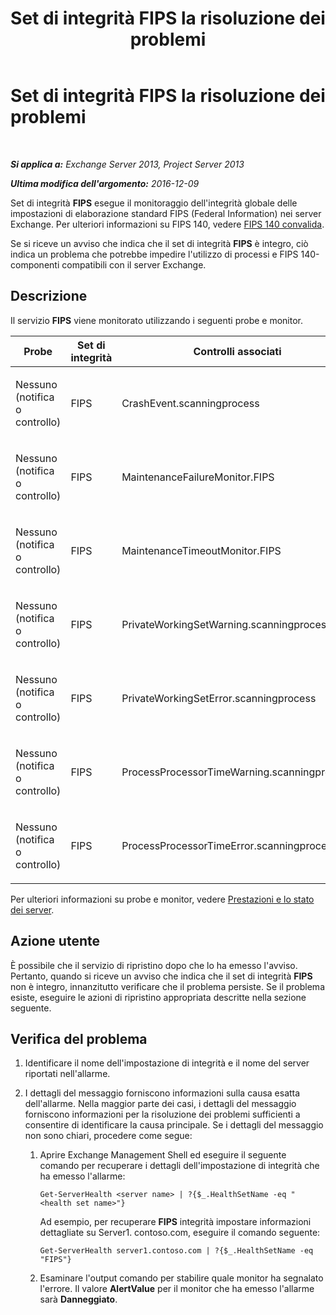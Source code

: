 ﻿---
title: Set di integrità FIPS la risoluzione dei problemi
TOCTitle: Set di integrità FIPS la risoluzione dei problemi
ms:assetid: 96e1b096-9cb5-426f-a84e-50d5599e4bbb
ms:mtpsurl: https://technet.microsoft.com/it-it/library/ms.exch.scom.fips(v=EXCHG.150)
ms:contentKeyID: 54652921
ms.date: 03/07/2017
mtps_version: v=EXCHG.150
ms.translationtype: MT
---

# Set di integrità FIPS la risoluzione dei problemi

 

_**Si applica a:** Exchange Server 2013, Project Server 2013_

_**Ultima modifica dell'argomento:** 2016-12-09_

Set di integrità **FIPS** esegue il monitoraggio dell'integrità globale delle impostazioni di elaborazione standard FIPS (Federal Information) nei server Exchange. Per ulteriori informazioni su FIPS 140, vedere [FIPS 140 convalida](https://go.microsoft.com/fwlink/p/?linkid=521913).

Se si riceve un avviso che indica che il set di integrità **FIPS** è integro, ciò indica un problema che potrebbe impedire l'utilizzo di processi e FIPS 140-componenti compatibili con il server Exchange.

## Descrizione

Il servizio **FIPS** viene monitorato utilizzando i seguenti probe e monitor.


<table>
<colgroup>
<col style="width: 33%" />
<col style="width: 33%" />
<col style="width: 33%" />
</colgroup>
<thead>
<tr class="header">
<th>Probe</th>
<th>Set di integrità</th>
<th>Controlli associati</th>
</tr>
</thead>
<tbody>
<tr class="odd">
<td><p>Nessuno (notifica o controllo)</p></td>
<td><p>FIPS</p></td>
<td><p>CrashEvent.scanningprocess</p></td>
</tr>
<tr class="even">
<td><p>Nessuno (notifica o controllo)</p></td>
<td><p>FIPS</p></td>
<td><p>MaintenanceFailureMonitor.FIPS</p></td>
</tr>
<tr class="odd">
<td><p>Nessuno (notifica o controllo)</p></td>
<td><p>FIPS</p></td>
<td><p>MaintenanceTimeoutMonitor.FIPS</p></td>
</tr>
<tr class="even">
<td><p>Nessuno (notifica o controllo)</p></td>
<td><p>FIPS</p></td>
<td><p>PrivateWorkingSetWarning.scanningprocess</p></td>
</tr>
<tr class="odd">
<td><p>Nessuno (notifica o controllo)</p></td>
<td><p>FIPS</p></td>
<td><p>PrivateWorkingSetError.scanningprocess</p></td>
</tr>
<tr class="even">
<td><p>Nessuno (notifica o controllo)</p></td>
<td><p>FIPS</p></td>
<td><p>ProcessProcessorTimeWarning.scanningprocess</p></td>
</tr>
<tr class="odd">
<td><p>Nessuno (notifica o controllo)</p></td>
<td><p>FIPS</p></td>
<td><p>ProcessProcessorTimeError.scanningprocess</p></td>
</tr>
</tbody>
</table>


Per ulteriori informazioni su probe e monitor, vedere [Prestazioni e lo stato dei server](https://technet.microsoft.com/it-it/library/jj150551\(v=exchg.150\)).

## Azione utente

È possibile che il servizio di ripristino dopo che lo ha emesso l'avviso. Pertanto, quando si riceve un avviso che indica che il set di integrità **FIPS** non è integro, innanzitutto verificare che il problema persiste. Se il problema esiste, eseguire le azioni di ripristino appropriata descritte nella sezione seguente.

## Verifica del problema

1.  Identificare il nome dell'impostazione di integrità e il nome del server riportati nell'allarme.

2.  I dettagli del messaggio forniscono informazioni sulla causa esatta dell'allarme. Nella maggior parte dei casi, i dettagli del messaggio forniscono informazioni per la risoluzione dei problemi sufficienti a consentire di identificare la causa principale. Se i dettagli del messaggio non sono chiari, procedere come segue:
    
    1.  Aprire Exchange Management Shell ed eseguire il seguente comando per recuperare i dettagli dell'impostazione di integrità che ha emesso l'allarme:
        
            Get-ServerHealth <server name> | ?{$_.HealthSetName -eq "<health set name>"}
        
        Ad esempio, per recuperare **FIPS** integrità impostare informazioni dettagliate su Server1. contoso.com, eseguire il comando seguente:
        
            Get-ServerHealth server1.contoso.com | ?{$_.HealthSetName -eq "FIPS"}
    
    2.  Esaminare l'output comando per stabilire quale monitor ha segnalato l'errore. Il valore **AlertValue** per il monitor che ha emesso l'allarme sarà **Danneggiato**.

